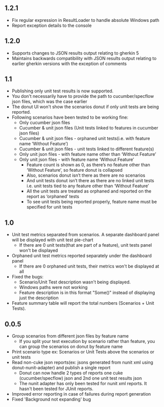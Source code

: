 ## 1.2.1
* Fix regular expression in ResultLoader to handle absolute Windows path
* Report exception details to the console

## 1.2.0
* Supports changes to JSON results output relating to gherkin 5
* Maintains backwards compatibility with JSON results output relating to earlier gherkin versions with the exception of comments

## 1.1
* Publishing only unit test results is now supported.
* You don't necessarily have to provide the path to cucumber/specflow json files, which was the case earlier
* The donut UI won't show the scenarios donut if only unit tests are being reported.
* Following scenarios have been tested to be working fine:
    * Only cucumber json files
    * Cucumber & unit json files (Unit tests linked to features in cucumber json files)
    * Cucumber & unit json files - orphaned unit tests(i.e. with feature name ‘Without Feature’)
    * Cucumber & unit json files - unit tests linked to different feature(s)    
    * Only unit json files - with feature name other than ‘Without Feature’
    * Only unit json files - with feature name ‘Without Feature’
       - Feature count is shown as 0, as there’s no feature other than ‘Without Feature’, so feature donut is collapsed
       - Also, scenarios donut isn’t there as there are no scenarios
       - And unit tests donut isn’t there as there are no linked unit tests i.e. unit tests tied to any feature other than ‘Without Feature’
       - All the unit tests are treated as orphaned and reported on the report as ‘orphaned’ tests
       - To see unit tests being reported properly, feature name must be specified for unit tests
    
## 1.0
* Unit test metrics separated from scenarios. A separate dashboard panel will be displayed with unit test pie-chart 
   * If there are 0 unit tests(that are part of a feature), unit tests panel won't be displayed
* Orphaned unit test metrics reported separately under the dashboard panel
   * If there are 0 orphaned unit tests, their metrics won't be displayed at all
* Fixed the bugs:
   * Scenario/Unit Test description wasn't being displayed.
   * Windows paths were not working
   * Feature description is in this format "Some(<description>)" instead of displaying just the description
* Feature summary table will report the total numbers (Scenarios + Unit Tests).

## 0.0.5 
* Group scenarios from different json files by feature name
    * If you split your test execution by scenario rather than feature, you can group the scenarios on donut by feature name
* Print scenario type ex: Scenarios or Unit Tests above the scenarios or unit tests
* Read non-cuke json reports(ex: jsons generated from nunit xml using donut-nunit-adapter) and publish a single report
    * Donut can now handle 2 types of reports one cuke (cucumber/specflow) json and 2nd one unit test results json
    * The nunit adapter has only been tested for nunit xml reports. It hasn't been tested for JUnit reports.
* Improved error reporting in case of failures during report generation
* Fixed 'Background not expanding' bug